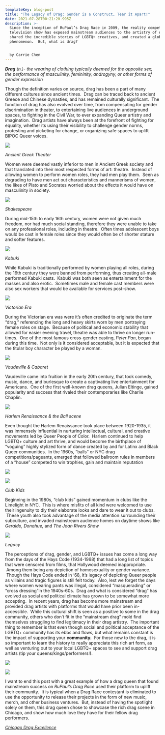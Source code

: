 ```yaml
---
templateKey: blog-post
title: "The Legacy of Drag: Gender is a Construct, Tear it Apart!"
date: 2021-07-28T00:21:20.995Z
description: >-
  Since the inception of RuPaul’s Drag Race in 2009, the reality competition
  television show has exposed mainstream audiences to the artistry of drag,
  shared the incredible stories of LGBTQ+ creatives, and created a global
  phenomenon.  But, what is drag?


  by Carrie Chen
---
```

***Drag** (n.)- the wearing of clothing typically deemed for the opposite sex; the performance of masculinity, femininity, androgyny, or other forms of gender expression*

Though the definition varies on source, drag has been a part of many different cultures since ancient times.  Drag can be traced back to ancient Greece and Chinese dynasties, and has remained culturally significant.  The function of drag has also evolved over time, from compensating for gender discrimination in theater, to entertaining live audiences in underground spaces, to fighting in the Civil War, to ever expanding Queer artistry and imagination.  Drag artists have always been at the forefront of fighting for equality, whether its using their visibility to challenge gender norms, protesting and picketing for change, or organizing safe spaces to uplift BIPOC Queer voices.

![](https://lh3.googleusercontent.com/6ayNt3vtBL7ssCOcOA6gGDGiS7SeFeHyfQOCtDr60nTmG-1IN3oUsmKeLv8HH6Mme2A98ReDtyfOe1gvFQ4eULjt6IZqNtzWy-IF-_7f6aRM46puvWEhQVh9RoTCvBmeXqAfSkis)

*Ancient Greek Theater*

Women were deemed vastly inferior to men in Ancient Greek society and that translated into their most respected forms of art: theatre.  Instead of allowing women to perform women roles, they had men play them.  Seen as degrading to have men act out characteristics and mannerisms of women, the likes of Plato and Socrates worried about the effects it would have on masculinity in society.

![](https://c10.patreonusercontent.com/3/eyJ3Ijo4MjAsIndlYnAiOjB9/patreon-media/p/post/53757965/03d6f1156de8455e87551c6f2653387f/1.jfif?token-time=1628726400&token-hash=kk00Ez20LT94Bj3bz87topdCqv9mJj0rODgWlIK9w1Y%3D)





*Shakespeare*

During mid-15th to early 16th century, women were not given much freedom, nor had much social standing, therefore they were unable to take on any professional roles, including in theatre.  Often times adolescent boys would be cast in female roles since they would often be of shorter stature and softer features.

![](https://c10.patreonusercontent.com/3/eyJ3Ijo4MjAsIndlYnAiOjB9/patreon-media/p/post/53757965/ef4c4dd4589f48dba4263d7ca36e4ade/1.jpg?token-time=1628726400&token-hash=GbUF1R57O9uKFElZW0OW1JMEEgUWCvsRI11sjZdpgrA%3D)



*Kabuki*

While Kabuki is traditionally performed by women playing all roles, during the 16th century they were banned from performing, thus creating all-male performed Kabuki casts.  Kabuki was both seen as entertainment for the masses and also erotic.  Sometimes male and female cast members were also sex workers that would be available for services post-show.

![](https://c10.patreonusercontent.com/3/eyJ3Ijo4MjAsIndlYnAiOjB9/patreon-media/p/post/53757965/3edd77ab701646fa8f0656c4196902be/1.jfif?token-time=1628726400&token-hash=voX-dqExzvbRQH1Pn9x4QeukPIiIapIUN8KVBDlXuKg%3D)



*Victorian Era*

During the Victorian era was were it’s often credited to originate the term “drag,” referencing the long and heavy skirts worn by men portraying female roles on stage.  Because of political and economic stability that allowed for easier evening travel, theatre was able to thrive on longer run-times.  One of the most famous cross-gender casting, *Peter Pan*, began during this time.  Not only is it considered acceptable, but it is expected that the titular boy character be played by a woman.

![](https://c10.patreonusercontent.com/3/eyJ3Ijo4MjAsIndlYnAiOjB9/patreon-media/p/post/53757965/0b83be7b785c4bf2956f7d4c3786d01d/1.jpg?token-time=1628726400&token-hash=Ko_8jBf3bTtGKkqUXE4SbkjOYR3y7JFXAV90T_aitas%3D)



*Vaudeville & Cabaret*

Vaudeville came into fruition in the early 20th century, that took comedy, music, dance, and burlesque to create a captivating live entertainment for Americans.  One of the first well-known drag queens, Julian Eltinge, gained popularity and success that rivaled their contemporaries like Charlie Chaplin.

![](https://c10.patreonusercontent.com/3/eyJ3ZWJwIjowfQ%3D%3D/patreon-media/p/post/53757965/5771521a5d5641108daa3ef0d233d970/1.jpg?token-time=1628726400&token-hash=KHhYnlcxCbw9ZcaO3doV-DBDsJBA7sp7MsYYaNyIGi4%3D)



*Harlem Renaissance & the Ball scene*

Even thought the Harlem Renaissance took place between 1920-1935, it was immensely influential in nurturing intellectual, cultural, and creative movements led by Queer People of Color.  Harlem continued to help LGBTQ+ culture and art thrive, and would become the birthplace of “voguing” highly stylized form of dance created by and for Latinx and Black Queer communities.  In the 1960s, “balls” or NYC drag competitions/pageants, emerged that followed ballroom rules in members of a “house” competed to win trophies, gain and maintain reputation

![](https://c10.patreonusercontent.com/3/eyJ3ZWJwIjowfQ%3D%3D/patreon-media/p/post/53757965/44a712252636453b88d1b8985a778a42/1.jpg?token-time=1628726400&token-hash=YlIQgGZYUBOYacUCsgOsF0dmFxgKBnFmflGw4VDRTfM%3D)

![](https://lh5.googleusercontent.com/2RM9O0pyAXI2PTaacFQK6HMxqyebesYdMdXObA6VssLJ-Rc-6dE72RgaVhAajCmoqjWCGx28sGzxp9OCIgV6ohx19D6zwnufm2Sh3I21WkvI2GcOhRdKTGAp78mGiosvZr65wiGN)

*Club Kids*

Beginning in the 1980s, “club kids” gained momentum in clubs like the Limelight in NYC.  This is where misfits of all kind were welcomed to use their ingenuity to diy their elaborate looks and dare to wear it out to clubs.  These youth also took advantage of the media attention surrounding their subculture, and invaded mainstream audience homes on daytime shows like *Geraldo, Donahue,* and *The Joan Rivers Show*

![](https://lh5.googleusercontent.com/CmxmfHrYDVajXcBYF4zCe2tuwwTy8wojXXTL1BNS4mVqHdI9kLgjbz6s4dEO3Hn4EYou6fo_1NMGNIlRdMEKBLxXXkiZ1_BgqUAj3944_-gFSzoE2Pb-28xRf64m2-fsmb_FD2nC)

*Legacy*

The perceptions of drag, gender, and LGBTQ+ issues has come a long way from the days of the Hays Code (1934-1968) that had a long list of topics that were censored from films, that Hollywood deemed inappropriate.  Among them being any depiction of homosexuality or gender variance.  Though the Hays Code ended in ‘68, it’s legacy of depicting Queer people as villains and tragic figures is still felt today.  Also, lest we forget the days where women wearing pants was illegal, considered “masquerading” or “cross dressing”in the 1940s-60s.  Drag and what is considered “drag” has evolved as social and political climate has grown to be somewhat more accepting.  In recent years, drag has become more mainstream and provided drag artists with platforms that would have prior been in-accessible.  While this cultural shift is seen as a positive to some in the drag community, others who don’t fit in the “mainstream drag” mold find themselves struggling to find legitimacy in their drag artistry.  The important thing to remember is that even though social and political acceptance of the LGBTQ+ community has its ebbs and flows, but what remains constant is the impact of supporting your **community.**  For those new to the drag, it is so important to learn the history to really appreciate this rich art form, as well as venturing out to your local LGBTQ+ spaces to see and support drag artists (tip your queens/kings/performers!).

![](https://lh5.googleusercontent.com/XiHH9t5V8QutnBzepFmGtIrnx26snxv2jBqNnbZFG-gnKz1Rh1R9HkkIoJY4TMMTGpMFKQQCJcKijP8JwUW66mRC4gRpVdozVAxE39d1Obowz5_WVEbcDNqz6cCPO8WrpjTo3zy0)

![](https://c10.patreonusercontent.com/3/eyJ3Ijo4MjAsIndlYnAiOjB9/patreon-media/p/post/53757965/84e9308ae7c84597b5889342a1ced36d/1.jpeg?token-time=1628726400&token-hash=oWow8RhFuyB5ekX4b4JKZYsz4eZt18d-4pAIp-v2qAk%3D)

I want to end this post with a great example of how a drag queen that found mainstream success on *RuPaul’s Drag Race* used their platform to uplift their community.  It is typical when a Drag Race contestant is eliminated to use the opportunity to release their projects in the form of new music, merch, and other business ventures.  But, instead of having the spotlight solely on them, this drag queen chose to showcase the rich drag scene in Chicago, and show how much love they have for their fellow drag performers.

*[Chicago Drag Excellence](https://www.youtube.com/watch?v=VQi1AEsEb00)*